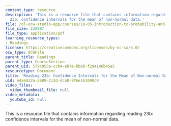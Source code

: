 ```yaml
---
content_type: resource
description: 'This is a resource file that contains information regarding reading
  23b: confidence intervals for the mean of non-normal data.'
file: /ol-ocw-studio-app/courses/18-05-introduction-to-probability-and-statistics-spring-2014/e4ae022a2a88213ddca89f6e161098c9_MIT18_05S14_Reading23b.pdf
file_size: 232987
file_type: application/pdf
learning_resource_types:
- Readings
license: https://creativecommons.org/licenses/by-nc-sa/4.0/
ocw_type: OCWFile
parent_title: Readings
parent_type: CourseSection
parent_uid: 579c055a-ccb4-eb7e-bb6b-f294146b45a5
resourcetype: Document
title: 'Reading 23b: Confidence Intervals for the Mean of Non-normal Data'
uid: e4ae022a-2a88-213d-dca8-9f6e161098c9
video_files:
  video_thumbnail_file: null
video_metadata:
  youtube_id: null
---
```

This is a resource file that contains information regarding reading 23b: confidence intervals for the mean of non-normal data.